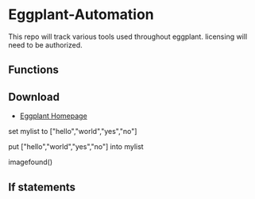 # Eggplant-Automation
This repo will track various tools used throughout eggplant. licensing will need to be authorized.

## Functions

## Download 
 - [Eggplant Homepage](https://www.eggplantsoftware.com/eggplant-functional-downloads)
 
set mylist to ["hello","world","yes","no"]

put ["hello","world","yes","no"] into mylist

imagefound()

## If statements
